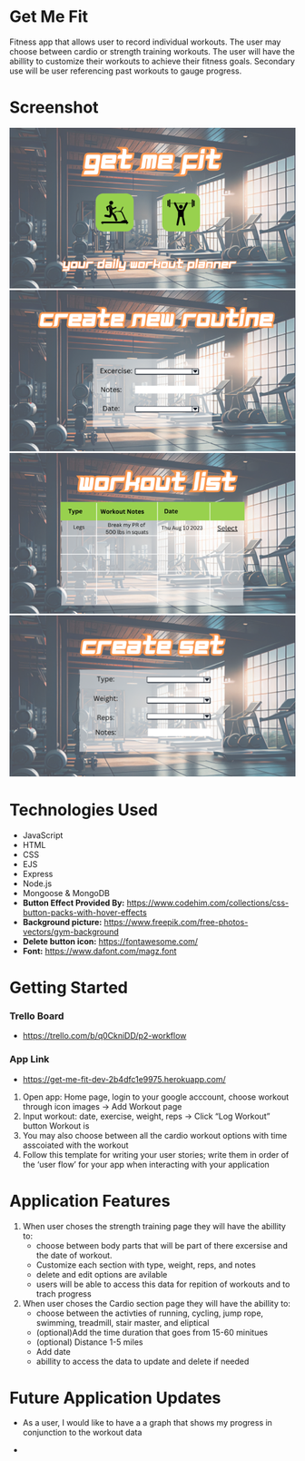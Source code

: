 # Get Me Fit

Fitness app that allows user to record individual workouts. The user may choose between cardio or strength training workouts. The user will have the abillity to customize their workouts to achieve their fitness goals.
Secondary use will be user referencing past workouts to gauge progress.


# Screenshot
![Alt text](./public/img/image-2.png)
![Alt text](./public/img/image-1.png)
![Alt text](./public/img/image-3.png)
![Alt text](./public/img/image-4.png)

# Technologies Used

- JavaScript
- HTML
- CSS
- EJS
- Express
- Node.js
- Mongoose & MongoDB
- **Button Effect Provided By:** https://www.codehim.com/collections/css-button-packs-with-hover-effects
- **Background picture:**
 https://www.freepik.com/free-photos-vectors/gym-background
- **Delete button icon:**
https://fontawesome.com/
- **Font:** https://www.dafont.com/magz.font


# Getting Started

### Trello Board
- https://trello.com/b/q0CkniDD/p2-workflow 
### App Link
- https://get-me-fit-dev-2b4dfc1e9975.herokuapp.com/


1. Open app: Home page, login to your google acccount, choose workout through icon images → Add Workout page
2. Input workout: date, exercise, weight, reps →  Click “Log Workout” button Workout is
3. You may also choose between all the cardio workout options with time asscoiated with the workout
4. Follow this template for writing your user stories; write them in order of the ‘user flow’ for your app when interacting with your application

# Application Features
1. When user choses the strength training page they will have the abillity to: 
    - choose between body parts that will be part of there excersise and the date of workout.
    - Customize each section with type, weight, reps, and notes
    - delete and edit options are avilable
    - users will be able to access this data for repition of workouts and to trach progress
2. When user choses the Cardio section page they will have the abillity to:
    - choose between the activties of running, cycling, jump rope, swimming, treadmill, stair master, and eliptical
    - (optional)Add the time duration that goes from 15-60 minitues
    - (optional) Distance 1-5 miles
    - Add date
    - abillity to access the data to update and delete if needed



<!-- 
- As a user, I would like to track the length of my workouts, because I want to see progress.
- As a user, I would like to choose a body part for my workout and have exercises populate automatically for me.
- As a user, I would like to have a comparison between my previous workouts, again to see progress. -->

# Future Application Updates

- As a user, I would like to have a a graph that shows my progress in conjunction to the workout data

- 